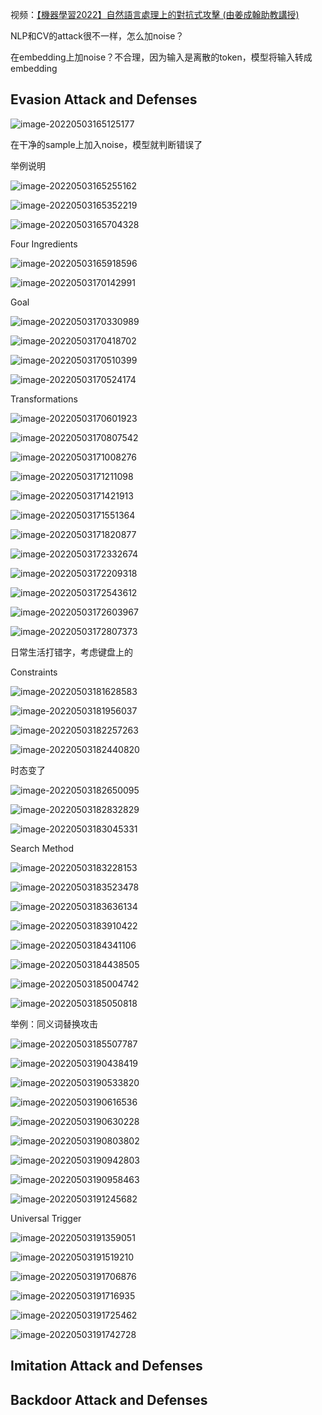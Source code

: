 视频：[【機器學習2022】自然語言處理上的對抗式攻擊 (由姜成翰助教講授)](https://www.youtube.com/watch?v=z-lRPFFYVJc)

NLP和CV的attack很不一样，怎么加noise？

在embedding上加noise？不合理，因为输入是离散的token，模型将输入转成embedding

## Evasion Attack and Defenses

![image-20220503165125177](img/image-20220503165125177.png)

在干净的sample上加入noise，模型就判断错误了

举例说明

![image-20220503165255162](img/image-20220503165255162.png)

![image-20220503165352219](img/image-20220503165352219.png)

![image-20220503165704328](img/image-20220503165704328.png)

Four Ingredients

![image-20220503165918596](img/image-20220503165918596.png)

![image-20220503170142991](img/image-20220503170142991.png)

Goal

![image-20220503170330989](img/image-20220503170330989.png)

![image-20220503170418702](img/image-20220503170418702.png)

![image-20220503170510399](img/image-20220503170510399.png)

![image-20220503170524174](img/image-20220503170524174.png)

Transformations

![image-20220503170601923](img/image-20220503170601923.png)

![image-20220503170807542](img/image-20220503170807542.png)

![image-20220503171008276](img/image-20220503171008276.png)

![image-20220503171211098](img/image-20220503171211098.png)

![image-20220503171421913](img/image-20220503171421913.png)

![image-20220503171551364](img/image-20220503171551364.png)

![image-20220503171820877](img/image-20220503171820877.png)

![image-20220503172332674](img/image-20220503172332674.png)

![image-20220503172209318](img/image-20220503172209318.png)

![image-20220503172543612](img/image-20220503172543612.png)

![image-20220503172603967](img/image-20220503172603967.png)

![image-20220503172807373](img/image-20220503172807373.png)

日常生活打错字，考虑键盘上的

Constraints

![image-20220503181628583](img/image-20220503181628583.png)

![image-20220503181956037](img/image-20220503181956037.png)

![image-20220503182257263](img/image-20220503182257263.png)

![image-20220503182440820](img/image-20220503182440820.png)

时态变了

![image-20220503182650095](img/image-20220503182650095.png)

![image-20220503182832829](img/image-20220503182832829.png)

![image-20220503183045331](img/image-20220503183045331.png)

Search Method

![image-20220503183228153](img/image-20220503183228153.png)

![image-20220503183523478](img/image-20220503183523478.png)

![image-20220503183636134](img/image-20220503183636134.png)

![image-20220503183910422](img/image-20220503183910422.png)

![image-20220503184341106](img/image-20220503184341106.png)

![image-20220503184438505](img/image-20220503184438505.png)

![image-20220503185004742](img/image-20220503185004742.png)

![image-20220503185050818](img/image-20220503185050818.png)

举例：同义词替换攻击

![image-20220503185507787](img/image-20220503185507787.png)

![image-20220503190438419](img/image-20220503190438419.png)



![image-20220503190533820](img/image-20220503190533820.png)



![image-20220503190616536](img/image-20220503190616536.png)



![image-20220503190630228](img/image-20220503190630228.png)

![image-20220503190803802](img/image-20220503190803802.png)

![image-20220503190942803](img/image-20220503190942803.png)

![image-20220503190958463](img/image-20220503190958463.png)

![image-20220503191245682](img/image-20220503191245682.png)



Universal Trigger

![image-20220503191359051](img/image-20220503191359051.png)

![image-20220503191519210](img/image-20220503191519210.png)

![image-20220503191706876](img/image-20220503191706876.png)

![image-20220503191716935](img/image-20220503191716935.png)

![image-20220503191725462](img/image-20220503191725462.png)

![image-20220503191742728](img/image-20220503191742728.png)



## Imitation Attack and Defenses



## Backdoor Attack and Defenses

